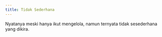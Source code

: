 ```yaml
---
title: Tidak Sederhana
---
```

Nyatanya meski hanya ikut mengelola, namun ternyata tidak sesederhana yang dikira.
